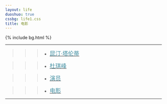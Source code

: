 ```yaml
---
layout: life
duoshuo: true
cssbg: life1.css
title: 电影
---      
```


{% include bg.html %}

-----------

>>> - [<font color="#4590a3" size = "4px">昆汀·塔伦蒂</font>](/life/movies/Quentin)

>>> - [<font color="#4590a3" size = "4px">杜琪峰</font>](/life/movies/duqifeng)

>>> - [<font color="#4590a3" size = "4px">演员</font>](/life/movies/actors)

>>> - [<font color="#4590a3" size = "4px">电影</font>](/life/movies/movies)

-----------

